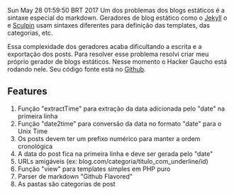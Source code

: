 Sun May 28 01:59:50 BRT 2017
Um dos problemas dos blogs estáticos é a sintaxe especial do markdown. Geradores de blog estático como o [Jekyll](https://jekyllrb.com/docs/frontmatter/) o e [Sculpin](https://sculpin.io/documentation/content-types/custom-types/) usam sintaxes diferentes para definição das templates, das categorias, etc.

Essa complexidade dos geradores acaba dificultando a escrita e a exportação dos posts. Para resolver esse problema resolvi criar meu próprio gerador de blogs estáticos. Nesse momento o Hacker Gaucho está rodando nele. Seu código fonte está no [Github](https://github.com/aicoutos/blog-estatico).

## Features

1. Função "extractTime" para extração da data adicionada pelo "date" na primeira linha
1. Função "date2time" para conversão da data no formato "date" para o Unix Time
1. Os posts devem ter um prefixo numérico para manter a ordem cronológica
1. A data do post fica na primeira linha e deve ser gerada pelo "date"
1. URLs amigáveis (ex: blog.com/categoria/titulo_com_underline/id)
1. Função "view" para templates simples em PHP puro
1. Parser de markdown "Github Flavored"
1. As pastas são categorias de post
